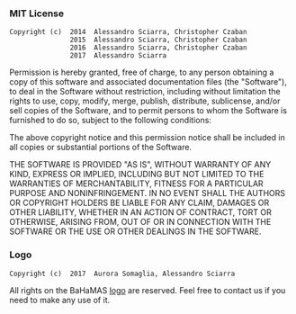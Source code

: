 ### MIT License

    Copyright (c)  2014  Alessandro Sciarra, Christopher Czaban
                   2015  Alessandro Sciarra, Christopher Czaban
                   2016  Alessandro Sciarra, Christopher Czaban
                   2017  Alessandro Sciarra

Permission is hereby granted, free of charge, to any person obtaining a copy
of this software and associated documentation files (the "Software"), to deal
in the Software without restriction, including without limitation the rights
to use, copy, modify, merge, publish, distribute, sublicense, and/or sell
copies of the Software, and to permit persons to whom the Software is
furnished to do so, subject to the following conditions:

The above copyright notice and this permission notice shall be included in all
copies or substantial portions of the Software.

THE SOFTWARE IS PROVIDED "AS IS", WITHOUT WARRANTY OF ANY KIND, EXPRESS OR
IMPLIED, INCLUDING BUT NOT LIMITED TO THE WARRANTIES OF MERCHANTABILITY,
FITNESS FOR A PARTICULAR PURPOSE AND NONINFRINGEMENT. IN NO EVENT SHALL THE
AUTHORS OR COPYRIGHT HOLDERS BE LIABLE FOR ANY CLAIM, DAMAGES OR OTHER
LIABILITY, WHETHER IN AN ACTION OF CONTRACT, TORT OR OTHERWISE, ARISING FROM,
OUT OF OR IN CONNECTION WITH THE SOFTWARE OR THE USE OR OTHER DEALINGS IN THE
SOFTWARE.

### Logo

    Copyright (c)  2017  Aurora Somaglia, Alessandro Sciarra

All rights on the BaHaMAS [logo] are reserved. Feel free to contact us if you need
to make any use of it.

[//]: #

   [logo]: <https://github.com/AG-Philipsen/BaHaMAS/blob/images/Logo.png?raw=true> 
